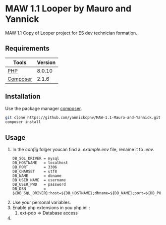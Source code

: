 # MAW 1.1 Looper by Mauro and Yannick

MAW 1.1 Copy of Looper project for ES dev technician formation.

## Requirements

| Tools                                         | Version |
|-----------------------------------------------|---------|
| [PHP](https://www.php.net/downloads.php)      | 8.0.10  |
| [Composer](https://getcomposer.org/download/) | 2.1.6   |

## Installation

Use the package manager [composer](https://getcomposer.org/download/).

```bash
git clone https://github.com/yannickcpnv/MAW-1.1-Mauro-and-Yannick.git
composer install
```

## Usage

1. In the _config_ folger youcan find a _.example.env_ file, rename it to _.env_.
   ```dotenv
   DB_SQL_DRIVER = mysql
   DB_HOSTNAME   = localhost
   DB_PORT       = 3306
   DB_CHARSET    = utf8
   DB_NAME       = dbname
   DB_USER_NAME  = username
   DB_USER_PWD   = password
   DB_DSN        = ${DB_SQL_DRIVER}:host=${DB_HOSTNAME};dbname=${DB_NAME};port=${DB_PORT};charset=${DB_CHARSET}   
   ```
2. Use your personal variables.
3. Enable php extensions in you php.ini :
   1. ext-pdo => Database access
4. 
